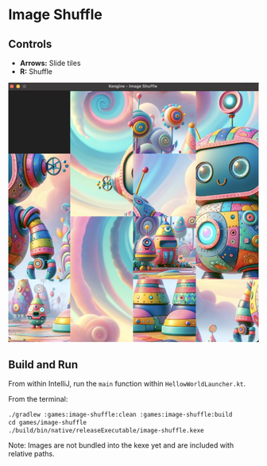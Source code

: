 # Image Shuffle

## Controls

- **Arrows:** Slide tiles
- **R:** Shuffle

<img src="https://raw.githubusercontent.com/kennycason/kengine/refs/heads/main/image-shuffle/image_shuffle.png" />

## Build and Run

From within IntelliJ, run the `main` function within `HellowWorldLauncher.kt`.

From the terminal:

```shell
./gradlew :games:image-shuffle:clean :games:image-shuffle:build
cd games/image-shuffle
./build/bin/native/releaseExecutable/image-shuffle.kexe
```

Note: Images are not bundled into the kexe yet and are included with relative paths.